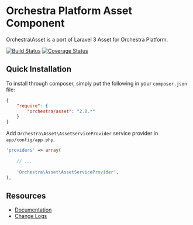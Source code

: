 Orchestra Platform Asset Component
==============

Orchestra\Asset is a port of Laravel 3 Asset for Orchestra Platform.

[![Build Status](https://travis-ci.org/orchestral/asset.png?branch=master)](https://travis-ci.org/orchestral/asset) [![Coverage Status](https://coveralls.io/repos/orchestral/asset/badge.png?branch=master)](https://coveralls.io/r/orchestral/asset?branch=master)

## Quick Installation

To install through composer, simply put the following in your `composer.json` file:

```json
{
	"require": {
		"orchestra/asset": "2.0.*"
	}
}
```

Add `Orchestra\Asset\AssetServiceProvider` service provider in `app/config/app.php`.

```php
'providers' => array(
	
	// ...
	
	'Orchestra\Asset\AssetServiceProvider',
),
```

## Resources

* [Documentation](http://orchestraplatform.com/docs/2.0/components/asset)
* [Change Logs](https://github.com/orchestral/asset/wiki/Change-Logs)
